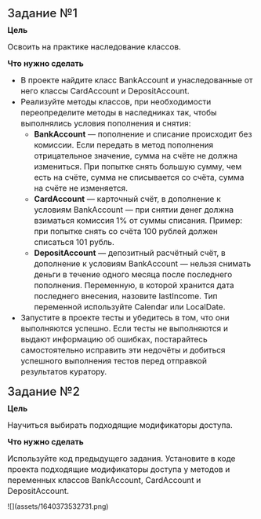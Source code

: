 <h4 fr-original-style="" id="isPasted" style="font-size: 1.5rem; margin-top: 0px; margin-bottom: 0.5rem; color: inherit; line-height: 1.2; font-weight: 500; box-sizing: border-box;">Задание №1</h4>
<p fr-original-style="" style="margin-top: 0px; margin-bottom: 12px; color: var(--ui-sb-color-text-main); box-sizing: border-box; font-size: 16px; line-height: 22px;"><strong fr-original-style="" style="font-weight: 700; box-sizing: border-box;">Цель</strong></p>
<p fr-original-style="" style="margin-top: 0px; margin-bottom: 12px; color: var(--ui-sb-color-text-main); box-sizing: border-box; font-size: 16px; line-height: 22px;">Освоить на практике наследование классов.</p>
<p fr-original-style="" style="margin-top: 0px; margin-bottom: 12px; color: var(--ui-sb-color-text-main); box-sizing: border-box; font-size: 16px; line-height: 22px;"><strong fr-original-style="" style="font-weight: 700; box-sizing: border-box;">Что нужно сделать</strong></p>
<ul fr-original-style="" style="margin-top: 0px; margin-bottom: 1rem; box-sizing: border-box; font-size: 16px; line-height: 22px;"><li fr-original-style="" style="box-sizing: border-box;">В проекте найдите класс BankAccount и унаследованные от него классы CardAccount и DepositAccount.</li><li fr-original-style="" style="box-sizing: border-box;">Реализуйте методы классов, при необходимости переопределите методы в наследниках так, чтобы выполнялись условия пополнения и снятия:<ul fr-original-style="" style="margin-top: 0px; margin-bottom: 0px; box-sizing: border-box; font-size: 16px; line-height: 22px;"><li fr-original-style="" style="box-sizing: border-box;"><strong fr-original-style="" style="font-weight: 700; box-sizing: border-box;">BankAccount</strong> — пополнение и списание происходит без комиссии. Если передать в метод пополнения отрицательное значение, сумма на счёте не должна измениться. При попытке снять большую сумму, чем есть на счёте, сумма не списывается со счёта, сумма на счёте не изменяется.</li><li fr-original-style="" style="box-sizing: border-box;"><strong fr-original-style="" style="font-weight: 700; box-sizing: border-box;">CardAccount</strong> — карточный счёт, в дополнение к условиям BankAccount — при снятии денег должна взиматься комиссия 1% от суммы списания. Пример: при попытке снять со счёта 100 рублей должен списаться 101 рубль.</li><li fr-original-style="" style="box-sizing: border-box;"><strong fr-original-style="" style="font-weight: 700; box-sizing: border-box;">DepositAccount</strong> — депозитный расчётный счёт, в дополнение к условиям BankAccount — нельзя снимать деньги в течение одного месяца после последнего пополнения. Переменную, в которой хранится дата последнего внесения, назовите lastIncome. Тип переменной используйте Calendar или LocalDate.<br fr-original-style="" style="box-sizing: border-box;">
</li></ul></li><li fr-original-style="" style="box-sizing: border-box;">Запустите в проекте тесты и убедитесь в том, что они выполняются успешно. Если тесты не выполняются и выдают информацию об ошибках, постарайтесь самостоятельно исправить эти недочёты и добиться успешного выполнения тестов перед отправкой результатов куратору.</li></ul>

<h4 fr-original-style="" id="isPasted" style="font-size: 1.5rem; margin-top: 0px; margin-bottom: 0.5rem; color: inherit; line-height: 1.2; font-weight: 500; box-sizing: border-box;">Задание №2</h4>
<p fr-original-style="" style="margin-top: 0px; margin-bottom: 12px; color: var(--ui-sb-color-text-main); box-sizing: border-box; font-size: 16px; line-height: 22px;"><strong fr-original-style="" style="font-weight: 700; box-sizing: border-box;">Цель</strong></p>
<p fr-original-style="" style="margin-top: 0px; margin-bottom: 12px; color: var(--ui-sb-color-text-main); box-sizing: border-box; font-size: 16px; line-height: 22px;">Научиться выбирать подходящие модификаторы доступа.</p>
<p fr-original-style="" style="margin-top: 0px; margin-bottom: 12px; color: var(--ui-sb-color-text-main); box-sizing: border-box; font-size: 16px; line-height: 22px;"><strong fr-original-style="" style="font-weight: 700; box-sizing: border-box;">Что нужно сделать</strong></p>
<p fr-original-style="" style="margin-top: 0px; margin-bottom: 12px; color: var(--ui-sb-color-text-main); box-sizing: border-box; font-size: 16px; line-height: 22px;">Используйте код предыдущего задания. Установите в коде проекта подходящие модификаторы доступа у методов и переменных классов BankAccount, CardAccount и DepositAccount.</p>
![](assets/1640373532731.png)